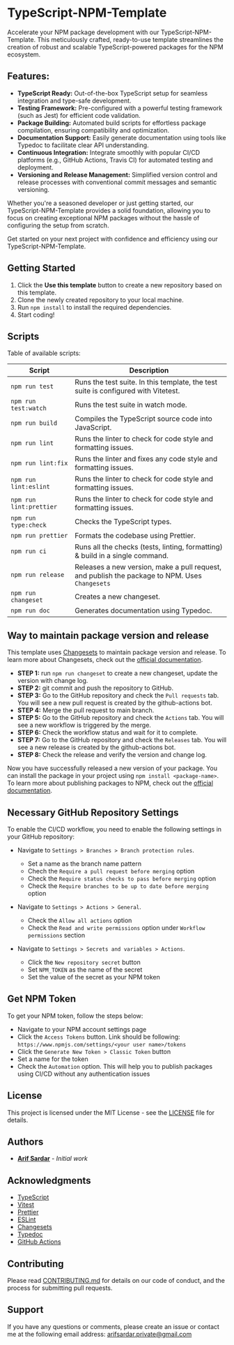 # TypeScript-NPM-Template

Accelerate your NPM package development with our TypeScript-NPM-Template. This meticulously crafted, ready-to-use template streamlines the creation of robust and scalable TypeScript-powered packages for the NPM ecosystem.

## Features:

- **TypeScript Ready:** Out-of-the-box TypeScript setup for seamless integration and type-safe development.
- **Testing Framework:** Pre-configured with a powerful testing framework (such as Jest) for efficient code validation.
- **Package Building:** Automated build scripts for effortless package compilation, ensuring compatibility and optimization.
- **Documentation Support:** Easily generate documentation using tools like Typedoc to facilitate clear API understanding.
- **Continuous Integration:** Integrate smoothly with popular CI/CD platforms (e.g., GitHub Actions, Travis CI) for automated testing and deployment.
- **Versioning and Release Management:** Simplified version control and release processes with conventional commit messages and semantic versioning.

Whether you're a seasoned developer or just getting started, our TypeScript-NPM-Template provides a solid foundation, allowing you to focus on creating exceptional NPM packages without the hassle of configuring the setup from scratch.

Get started on your next project with confidence and efficiency using our TypeScript-NPM-Template.

## Getting Started

1. Click the **Use this template** button to create a new repository based on this template.
2. Clone the newly created repository to your local machine.
3. Run `npm install` to install the required dependencies.
4. Start coding!

## Scripts

Table of available scripts:

| Script                  | Description                                                                                    |
| ----------------------- | ---------------------------------------------------------------------------------------------- |
| `npm run test`          | Runs the test suite. In this template, the test suite is configured with Vitetest.             |
| `npm run test:watch`    | Runs the test suite in watch mode.                                                             |
| `npm run build`         | Compiles the TypeScript source code into JavaScript.                                           |
| `npm run lint`          | Runs the linter to check for code style and formatting issues.                                 |
| `npm run lint:fix`      | Runs the linter and fixes any code style and formatting issues.                                |
| `npm run lint:eslint`   | Runs the linter to check for code style and formatting issues.                                 |
| `npm run lint:prettier` | Runs the linter to check for code style and formatting issues.                                 |
| `npm run type:check`    | Checks the TypeScript types.                                                                   |
| `npm run prettier`      | Formats the codebase using Prettier.                                                           |
| `npm run ci`            | Runs all the checks (tests, linting, formatting) & build in a single command.                  |
| `npm run release`       | Releases a new version, make a pull request, and publish the package to NPM. Uses `Changesets` |
| `npm run changeset`     | Creates a new changeset.                                                                       |
| `npm run doc`           | Generates documentation using Typedoc.                                                         |

## Way to maintain package version and release

This template uses [Changesets](https://github.com/changesets/changesets) to maintain package version and release. To learn more about Changesets, check out the [official documentation](https://github.com/changesets/changesets/blob/main/docs/intro-to-using-changesets.md).

- **STEP 1:** run `npm run changeset` to create a new changeset, update the version with change log.
- **STEP 2:** git commit and push the repository to GitHub.
- **STEP 3:** Go to the GitHub repository and check the `Pull requests` tab. You will see a new pull request is created by the github-actions bot.
- **STEP 4:** Merge the pull request to main branch.
- **STEP 5:** Go to the GitHub repository and check the `Actions` tab. You will see a new workflow is triggered by the merge.
- **STEP 6:** Check the workflow status and wait for it to complete.
- **STEP 7:** Go to the GitHub repository and check the `Releases` tab. You will see a new release is created by the github-actions bot.
- **STEP 8:** Check the release and verify the version and change log.

Now you have successfully released a new version of your package. You can install the package in your project using `npm install <package-name>`. To learn more about publishing packages to NPM, check out the [official documentation](https://docs.npmjs.com/packages-and-modules/contributing-packages-to-the-registry).

## Necessary GitHub Repository Settings

To enable the CI/CD workflow, you need to enable the following settings in your GitHub repository:

- Navigate to `Settings > Branches > Branch protection rules`.

  - Set a name as the branch name pattern
  - Chech the `Require a pull request before merging` option
  - Check the `Require status checks to pass before merging` option
  - Check the `Require branches to be up to date before merging` option

- Navigate to `Settings > Actions > General`.

  - Check the `Allow all actions` option
  - Check the `Read and write permissions` option under `Workflow permissions` section

- Navigate to `Settings > Secrets and variables > Actions`.
  - Click the `New repository secret` button
  - Set `NPM_TOKEN` as the name of the secret
  - Set the value of the secret as your NPM token

## Get NPM Token

To get your NPM token, follow the steps below:

- Navigate to your NPM account settings page
- Click the `Access Tokens` button. Link should be following: `https://www.npmjs.com/settings/<your user name>/tokens`
- Click the `Generate New Token > Classic Token` button
- Set a name for the token
- Check the `Automation` option. This will help you to publish packages using CI/CD without any authentication issues

## License

This project is licensed under the MIT License - see the [LICENSE](LICENSE) file for details.

## Authors

- **[Arif Sardar](https://arif.thedev.id)** - _Initial work_

## Acknowledgments

- [TypeScript](https://www.typescriptlang.org/)
- [Vitest](https://vitest.dev/)
- [Prettier](https://prettier.io/)
- [ESLint](https://eslint.org/)
- [Changesets](https://github.com/changesets/changesets)
- [Typedoc](https://typedoc.org/)
- [GitHub Actions](https://docs.github.com/en/actions)

## Contributing

Please read [CONTRIBUTING.md](CONTRIBUTING.md) for details on our code of conduct, and the process for submitting pull requests.

## Support

If you have any questions or comments, please create an issue or contact me at the following email address: [arifsardar.private@gmail.com](mailto:arifsardar.private@gmail.com)
